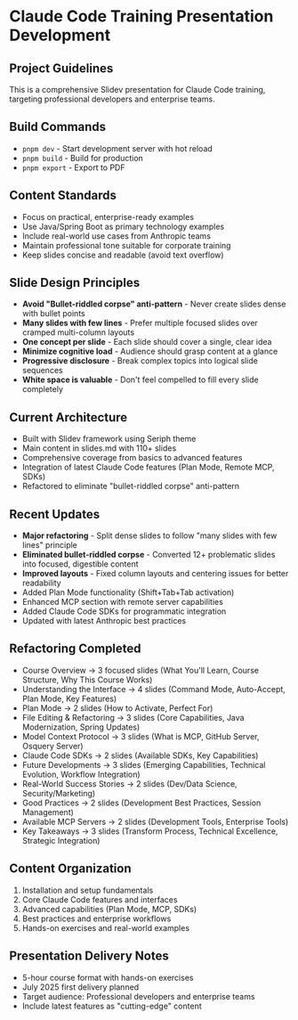 # Claude Code Training Presentation Development

## Project Guidelines

This is a comprehensive Slidev presentation for Claude Code training, targeting professional developers and enterprise teams.

## Build Commands
- `pnpm dev` - Start development server with hot reload
- `pnpm build` - Build for production
- `pnpm export` - Export to PDF

## Content Standards
- Focus on practical, enterprise-ready examples
- Use Java/Spring Boot as primary technology examples
- Include real-world use cases from Anthropic teams
- Maintain professional tone suitable for corporate training
- Keep slides concise and readable (avoid text overflow)

## Slide Design Principles
- **Avoid "Bullet-riddled corpse" anti-pattern** - Never create slides dense with bullet points
- **Many slides with few lines** - Prefer multiple focused slides over cramped multi-column layouts
- **One concept per slide** - Each slide should cover a single, clear idea
- **Minimize cognitive load** - Audience should grasp content at a glance
- **Progressive disclosure** - Break complex topics into logical slide sequences
- **White space is valuable** - Don't feel compelled to fill every slide completely

## Current Architecture
- Built with Slidev framework using Seriph theme
- Main content in slides.md with 110+ slides
- Comprehensive coverage from basics to advanced features
- Integration of latest Claude Code features (Plan Mode, Remote MCP, SDKs)
- Refactored to eliminate "bullet-riddled corpse" anti-pattern

## Recent Updates
- **Major refactoring** - Split dense slides to follow "many slides with few lines" principle
- **Eliminated bullet-riddled corpse** - Converted 12+ problematic slides into focused, digestible content
- **Improved layouts** - Fixed column layouts and centering issues for better readability
- Added Plan Mode functionality (Shift+Tab+Tab activation)
- Enhanced MCP section with remote server capabilities
- Added Claude Code SDKs for programmatic integration
- Updated with latest Anthropic best practices

## Refactoring Completed
- Course Overview → 3 focused slides (What You'll Learn, Course Structure, Why This Course Works)
- Understanding the Interface → 4 slides (Command Mode, Auto-Accept, Plan Mode, Key Features)
- Plan Mode → 2 slides (How to Activate, Perfect For)
- File Editing & Refactoring → 3 slides (Core Capabilities, Java Modernization, Spring Updates)
- Model Context Protocol → 3 slides (What is MCP, GitHub Server, Osquery Server)
- Claude Code SDKs → 2 slides (Available SDKs, Key Capabilities)
- Future Developments → 3 slides (Emerging Capabilities, Technical Evolution, Workflow Integration)
- Real-World Success Stories → 2 slides (Dev/Data Science, Security/Marketing)
- Good Practices → 2 slides (Development Best Practices, Session Management)
- Available MCP Servers → 2 slides (Development Tools, Enterprise Tools)
- Key Takeaways → 3 slides (Transform Process, Technical Excellence, Strategic Integration)

## Content Organization
1. Installation and setup fundamentals
2. Core Claude Code features and interfaces  
3. Advanced capabilities (Plan Mode, MCP, SDKs)
4. Best practices and enterprise workflows
5. Hands-on exercises and real-world examples

## Presentation Delivery Notes
- 5-hour course format with hands-on exercises
- July 2025 first delivery planned
- Target audience: Professional developers and enterprise teams
- Include latest features as "cutting-edge" content